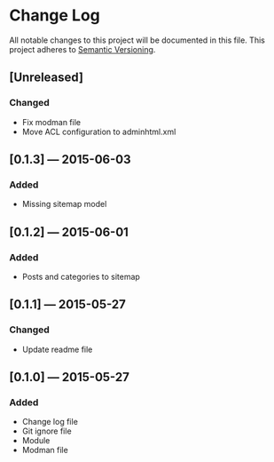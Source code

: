 # Change Log
All notable changes to this project will be documented in this file. 
This project adheres to [Semantic Versioning](http://semver.org/).

## [Unreleased]
### Changed
- Fix modman file
- Move ACL configuration to adminhtml.xml

## [0.1.3] — 2015-06-03
### Added
- Missing sitemap model

## [0.1.2] — 2015-06-01
### Added
- Posts and categories to sitemap

## [0.1.1] — 2015-05-27
### Changed
- Update readme file

## [0.1.0] — 2015-05-27
### Added
- Change log file
- Git ignore file
- Module
- Modman file

